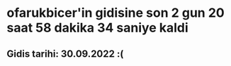 # ofarukbicer'in gidisine son 2 gun 20 saat 58 dakika 34 saniye kaldi

## Gidis tarihi: 30.09.2022 :(